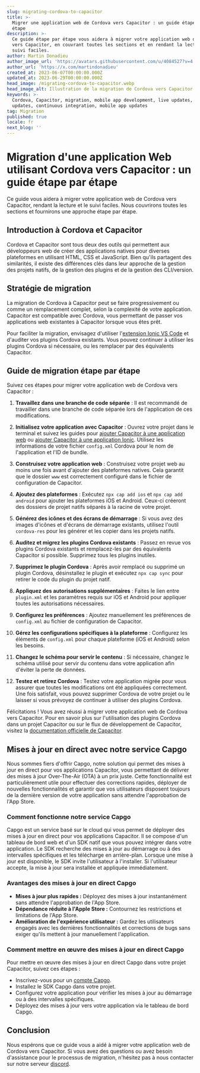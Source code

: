 ```yaml
---
slug: migrating-cordova-to-capacitor
title: >-
  Migrer une application web de Cordova vers Capacitor : un guide étape par
  étape
description: >-
  Ce guide étape par étape vous aidera à migrer votre application web de Cordova
  vers Capacitor, en couvrant toutes les sections et en rendant la lecture et le
  suivi faciles.
author: Martin Donadieu
author_image_url: 'https://avatars.githubusercontent.com/u/4084527?v=4'
author_url: 'https://x.com/martindonadieu'
created_at: 2023-06-07T00:00:00.000Z
updated_at: 2023-06-29T00:00:00.000Z
head_image: /migrating-cordova-to-capacitor.webp
head_image_alt: Illustration de la migration de Cordova vers Capacitor
keywords: >-
  Cordova, Capacitor, migration, mobile app development, live updates, OTA
  updates, continuous integration, mobile app updates
tag: Migration
published: true
locale: fr
next_blog: ''
---
```

# Migration d'une application Web utilisant Cordova vers Capacitor : un guide étape par étape

Ce guide vous aidera à migrer votre application web de Cordova vers Capacitor, rendant la lecture et le suivi faciles. Nous couvrirons toutes les sections et fournirons une approche étape par étape.

## Introduction à Cordova et Capacitor

Cordova et Capacitor sont tous deux des outils qui permettent aux développeurs web de créer des applications natives pour diverses plateformes en utilisant HTML, CSS et JavaScript. Bien qu'ils partagent des similarités, il existe des différences clés dans leur approche de la gestion des projets natifs, de la gestion des plugins et de la gestion des CLI/version.

## Stratégie de migration

La migration de Cordova à Capacitor peut se faire progressivement ou comme un remplacement complet, selon la complexité de votre application. Capacitor est compatible avec Cordova, vous permettant de passer vos applications web existantes à Capacitor lorsque vous êtes prêt.

Pour faciliter la migration, envisagez d'utiliser l'[extension Ionic VS Code](https://marketplace.visualstudio.com/items/?itemName=ionic.ionic) et d'auditer vos plugins Cordova existants. Vous pouvez continuer à utiliser les plugins Cordova si nécessaire, ou les remplacer par des équivalents Capacitor.

## Guide de migration étape par étape

Suivez ces étapes pour migrer votre application web de Cordova vers Capacitor :

1. **Travaillez dans une branche de code séparée** : Il est recommandé de travailler dans une branche de code séparée lors de l'application de ces modifications.

2. **Initialisez votre application avec Capacitor** : Ouvrez votre projet dans le terminal et suivez les guides pour [ajouter Capacitor à une application web](https://capacitorjs.com/docs/getting-started/#adding-capacitor-to-your-app) ou [ajouter Capacitor à une application Ionic](https://capacitorjs.com/docs/getting-started/with-ionic/#existing-ionic-project). Utilisez les informations de votre fichier `config.xml` Cordova pour le nom de l'application et l'ID de bundle.

3. **Construisez votre application web** : Construisez votre projet web au moins une fois avant d'ajouter des plateformes natives. Cela garantit que le dossier `www` est correctement configuré dans le fichier de configuration de Capacitor.

4. **Ajoutez des plateformes** : Exécutez `npx cap add ios` et `npx cap add android` pour ajouter les plateformes iOS et Android. Ceux-ci créeront des dossiers de projet natifs séparés à la racine de votre projet.

5. **Générez des icônes et des écrans de démarrage** : Si vous avez des images d'icônes et d'écrans de démarrage existants, utilisez l'outil `cordova-res` pour les générer et les copier dans les projets natifs.

6. **Auditez et migrez les plugins Cordova existants** : Passez en revue vos plugins Cordova existants et remplacez-les par des équivalents Capacitor si possible. Supprimez tous les plugins inutiles.

7. **Supprimez le plugin Cordova** : Après avoir remplacé ou supprimé un plugin Cordova, désinstallez le plugin et exécutez `npx cap sync` pour retirer le code du plugin du projet natif.

8. **Appliquez des autorisations supplémentaires** : Faites le lien entre `plugin.xml` et les paramètres requis sur iOS et Android pour appliquer toutes les autorisations nécessaires.

9. **Configurez les préférences** : Ajoutez manuellement les préférences de `config.xml` au fichier de configuration de Capacitor.

10. **Gérez les configurations spécifiques à la plateforme** : Configurez les éléments de `config.xml` pour chaque plateforme (iOS et Android) selon les besoins.

11. **Changez le schéma pour servir le contenu** : Si nécessaire, changez le schéma utilisé pour servir du contenu dans votre application afin d'éviter la perte de données.

12. **Testez et retirez Cordova** : Testez votre application migrée pour vous assurer que toutes les modifications ont été appliquées correctement. Une fois satisfait, vous pouvez supprimer Cordova de votre projet ou le laisser si vous prévoyez de continuer à utiliser des plugins Cordova.

Félicitations ! Vous avez réussi à migrer votre application web de Cordova vers Capacitor. Pour en savoir plus sur l'utilisation des plugins Cordova dans un projet Capacitor ou sur le flux de développement de Capacitor, visitez la [documentation officielle de Capacitor](https://capacitorjs.com/docs/).

## Mises à jour en direct avec notre service Capgo

Nous sommes fiers d'offrir Capgo, notre solution qui permet des mises à jour en direct pour vos applications Capacitor, vous permettant de délivrer des mises à jour Over-The-Air (OTA) à un prix juste. Cette fonctionnalité est particulièrement utile pour effectuer des corrections rapides, déployer de nouvelles fonctionnalités et garantir que vos utilisateurs disposent toujours de la dernière version de votre application sans attendre l'approbation de l'App Store.

### Comment fonctionne notre service Capgo

Capgo est un service basé sur le cloud qui vous permet de déployer des mises à jour en direct pour vos applications Capacitor. Il se compose d'un tableau de bord web et d'un SDK natif que vous pouvez intégrer dans votre application. Le SDK recherche des mises à jour au démarrage ou à des intervalles spécifiques et les télécharge en arrière-plan. Lorsque une mise à jour est disponible, le SDK invite l'utilisateur à l'installer. Si l'utilisateur accepte, la mise à jour sera installée et appliquée immédiatement.

### Avantages des mises à jour en direct Capgo

- **Mises à jour plus rapides :** Déployez des mises à jour instantanément sans attendre l'approbation de l'App Store.
- **Dépendance réduite à l'Apple Store :** Contournez les restrictions et limitations de l'App Store.
- **Amélioration de l'expérience utilisateur :** Gardez les utilisateurs engagés avec les dernières fonctionnalités et corrections de bugs sans exiger qu'ils mettent à jour manuellement l'application.

### Comment mettre en œuvre des mises à jour en direct Capgo

Pour mettre en œuvre des mises à jour en direct Capgo dans votre projet Capacitor, suivez ces étapes :
- Inscrivez-vous pour un [compte Capgo](https://console.capgo.app/).
- Installez le SDK Capgo dans votre projet.
- Configurez votre application pour vérifier les mises à jour au démarrage ou à des intervalles spécifiques.
- Déployez des mises à jour vers votre application via le tableau de bord Capgo.

## Conclusion

Nous espérons que ce guide vous a aidé à migrer votre application web de Cordova vers Capacitor. Si vous avez des questions ou avez besoin d'assistance pour le processus de migration, n'hésitez pas à nous contacter sur notre serveur [discord](https://discord.capgo.app).
